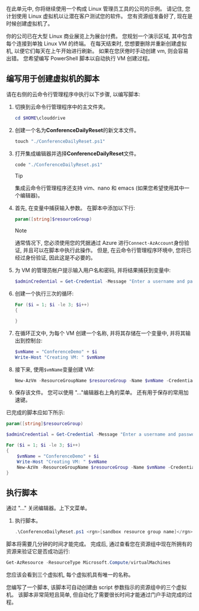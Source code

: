 在此单元中, 你将继续使用一个构成 Linux 管理员工具的公司的示例。 请记住, 您计划使用 Linux 虚拟机以让潜在客户测试您的软件。 您有资源组准备好了, 现在是时候创建虚拟机了。

你的公司已在大型 Linux 商业展览上为展台付费。 您规划一个演示区域, 其中包含每个连接到单独 Linux VM 的终端。 在每天结束时, 您想要删除并重新创建虚拟机, 以便它们每天在上午开始进行刷新。 如果在您厌倦时手动创建 vm, 则会容易出错。 您希望编写 PowerShell 脚本以自动执行 VM 创建过程。

## <a name="write-a-script-that-creates-virtual-machines"></a>编写用于创建虚拟机的脚本

请在右侧的云命令行管理程序中执行以下步骤, 以编写脚本:

1. 切换到云命令行管理程序中的主文件夹。

    ```powershell
    cd $HOME\clouddrive
    ```

1. 创建一个名为**ConferenceDailyReset**的新文本文件。

    ```powershell
    touch "./ConferenceDailyReset.ps1"
    ```

1. 打开集成编辑器并选择**ConferenceDailyReset**文件。

    ```powershell
    code "./ConferenceDailyReset.ps1"
    ```
    > [!TIP]
    > 集成云命令行管理程序还支持 vim、nano 和 emacs (如果您希望使用其中一个编辑器)。

1. 首先, 在变量中捕获输入参数。 在脚本中添加以下行:

    ```powershell
    param([string]$resourceGroup)
    ```

    > [!NOTE]
    > 通常情况下, 您必须使用您的凭据通过 Azure 进行`Connect-AzAccount`身份验证, 并且可以在脚本中执行此操作。 但是, 在云命令行管理程序环境中, 您将已经过身份验证, 因此这是不必要的。

1. 为 VM 的管理员帐户提示输入用户名和密码, 并将结果捕获到变量中:

    ```powershell
    $adminCredential = Get-Credential -Message "Enter a username and password for the VM administrator."
    ```

1. 创建一个执行三次的循环:

    ```powershell
    For ($i = 1; $i -le 3; $i++) 
    {

    }
    ```

1. 在循环正文中, 为每个 VM 创建一个名称, 并将其存储在一个变量中, 并将其输出到控制台:

    ```powershell
    $vmName = "ConferenceDemo" + $i
    Write-Host "Creating VM: " $vmName
    ```

1. 接下来, 使用`$vmName`变量创建 VM:

   ```powershell
   New-AzVm -ResourceGroupName $resourceGroup -Name $vmName -Credential $adminCredential -Image UbuntuLTS
   ```

1. 保存该文件。 您可以使用 "..."编辑器右上角的菜单。 还有用于保存的常用加速键。

已完成的脚本应如下所示:

```powershell
param([string]$resourceGroup)

$adminCredential = Get-Credential -Message "Enter a username and password for the VM administrator."

For ($i = 1; $i -le 3; $i++)
{
    $vmName = "ConferenceDemo" + $i
    Write-Host "Creating VM: " $vmName
    New-AzVm -ResourceGroupName $resourceGroup -Name $vmName -Credential $adminCredential -Image UbuntuLTS
}
```

## <a name="execute-the-script"></a>执行脚本

通过 "..." 关闭编辑器。上下文菜单。

1. 执行脚本。

    ```powershell
    .\ConferenceDailyReset.ps1 <rgn>[sandbox resource group name]</rgn>
    ```
    
脚本将需要几分钟的时间才能完成。 完成后, 通过查看您在资源组中现在所拥有的资源来验证它是否成功运行:

```powershell
Get-AzResource -ResourceType Microsoft.Compute/virtualMachines
```

您应该会看到三个虚拟机, 每个虚拟机具有唯一的名称。

您编写了一个脚本, 该脚本可自动创建由 script 参数指示的资源组中的三个虚拟机。 该脚本非常简短且简单, 但自动化了需要很长时间才能通过门户手动完成的过程。